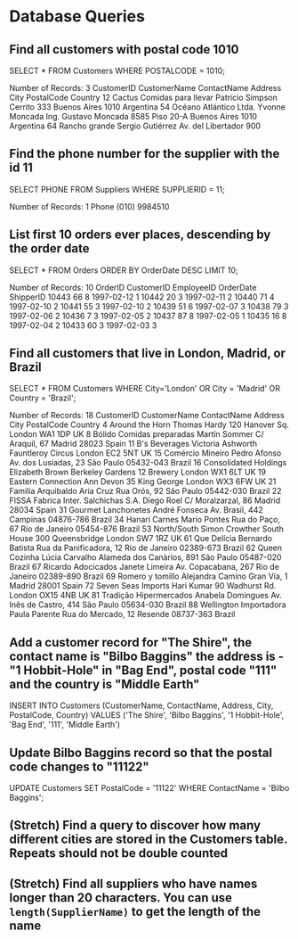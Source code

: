 # Database Queries

## Find all customers with postal code 1010

SELECT * FROM Customers WHERE POSTALCODE = 1010;

Number of Records: 3
CustomerID	CustomerName	ContactName	Address	City	PostalCode	Country
12	Cactus Comidas para llevar	Patricio Simpson	Cerrito 333	Buenos Aires	1010	Argentina
54	Océano Atlántico Ltda.	Yvonne Moncada	Ing. Gustavo Moncada 8585 Piso 20-A	Buenos Aires	1010	Argentina
64	Rancho grande	Sergio Gutiérrez	Av. del Libertador 900

## Find the phone number for the supplier with the id 11

SELECT PHONE FROM Suppliers WHERE SUPPLIERID = 11; 

Number of Records: 1
Phone
(010) 9984510

## List first 10 orders ever places, descending by the order date

SELECT * FROM Orders ORDER BY OrderDate DESC LIMIT 10;

Number of Records: 10
OrderID	CustomerID	EmployeeID	OrderDate	ShipperID
10443	66	8	1997-02-12	1
10442	20	3	1997-02-11	2
10440	71	4	1997-02-10	2
10441	55	3	1997-02-10	2
10439	51	6	1997-02-07	3
10438	79	3	1997-02-06	2
10436	7	3	1997-02-05	2
10437	87	8	1997-02-05	1
10435	16	8	1997-02-04	2
10433	60	3	1997-02-03	3

## Find all customers that live in London, Madrid, or Brazil

SELECT * FROM Customers WHERE City='London' OR City = 'Madrid' OR Country = 'Brazil';

Number of Records: 18
CustomerID	CustomerName	ContactName	Address	City	PostalCode	Country
4	Around the Horn	Thomas Hardy	120 Hanover Sq.	London	WA1 1DP	UK
8	Bólido Comidas preparadas	Martín Sommer	C/ Araquil, 67	Madrid	28023	Spain
11	B's Beverages	Victoria Ashworth	Fauntleroy Circus	London	EC2 5NT	UK
15	Comércio Mineiro	Pedro Afonso	Av. dos Lusíadas, 23	São Paulo	05432-043	Brazil
16	Consolidated Holdings	Elizabeth Brown	Berkeley Gardens 12 Brewery	London	WX1 6LT	UK
19	Eastern Connection	Ann Devon	35 King George	London	WX3 6FW	UK
21	Familia Arquibaldo	Aria Cruz	Rua Orós, 92	São Paulo	05442-030	Brazil
22	FISSA Fabrica Inter. Salchichas S.A.	Diego Roel	C/ Moralzarzal, 86	Madrid	28034	Spain
31	Gourmet Lanchonetes	André Fonseca	Av. Brasil, 442	Campinas	04876-786	Brazil
34	Hanari Carnes	Mario Pontes	Rua do Paço, 67	Rio de Janeiro	05454-876	Brazil
53	North/South	Simon Crowther	South House 300 Queensbridge	London	SW7 1RZ	UK
61	Que Delícia	Bernardo Batista	Rua da Panificadora, 12	Rio de Janeiro	02389-673	Brazil
62	Queen Cozinha	Lúcia Carvalho	Alameda dos Canàrios, 891	São Paulo	05487-020	Brazil
67	Ricardo Adocicados	Janete Limeira	Av. Copacabana, 267	Rio de Janeiro	02389-890	Brazil
69	Romero y tomillo	Alejandra Camino	Gran Vía, 1	Madrid	28001	Spain
72	Seven Seas Imports	Hari Kumar	90 Wadhurst Rd.	London	OX15 4NB	UK
81	Tradição Hipermercados	Anabela Domingues	Av. Inês de Castro, 414	São Paulo	05634-030	Brazil
88	Wellington Importadora	Paula Parente	Rua do Mercado, 12	Resende	08737-363	Brazil

## Add a customer record for "The Shire", the contact name is "Bilbo Baggins" the address is -"1 Hobbit-Hole" in "Bag End", postal code "111" and the country is "Middle Earth"

INSERT INTO Customers (CustomerName, ContactName, Address, City, PostalCode, Country) VALUES ('The Shire', 'Bilbo Baggins', '1 Hobbit-Hole', 'Bag End', '111', 'Middle Earth')

## Update Bilbo Baggins record so that the postal code changes to "11122"

UPDATE Customers SET PostalCode = '11122' WHERE ContactName = 'Bilbo Baggins';

## (Stretch) Find a query to discover how many different cities are stored in the Customers table. Repeats should not be double counted

## (Stretch) Find all suppliers who have names longer than 20 characters. You can use `length(SupplierName)` to get the length of the name
